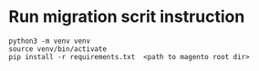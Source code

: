 # Run migration scrit instruction


```
python3 -m venv venv
source venv/bin/activate
pip install -r requirements.txt  <path to magento root dir>
```